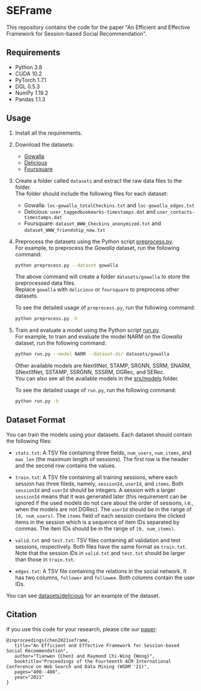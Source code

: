 # SEFrame
This repository contains the code for the paper "An Efficient and Effective Framework for Session-based Social Recommendation".

## Requirements
- Python 3.8
- CUDA 10.2
- PyTorch 1.7.1
- DGL 0.5.3
- NumPy 1.19.2
- Pandas 1.1.3

## Usage
1. Install all the requirements.

2. Download the datasets:
   - [Gowalla](https://snap.stanford.edu/data/loc-gowalla.html)
   - [Delicious](https://grouplens.org/datasets/hetrec-2011/)
   - [Foursquare](https://sites.google.com/site/yangdingqi/home/foursquare-dataset)

3. Create a folder called `datasets` and extract the raw data files to the folder.  
   The folder should include the following files for each dataset:
   - Gowalla: `loc-gowalla_totalCheckins.txt` and `loc-gowalla_edges.txt`
   - Delicious: `user_taggedbookmarks-timestamps.dat` and `user_contacts-timestamps.dat`
   - Foursquare: `dataset_WWW_Checkins_anonymized.txt` and `dataset_WWW_friendship_new.txt`

4. Preprocess the datasets using the Python script [preprocess.py](preprocess.py).  
   For example, to preprocess the *Gowalla* dataset, run the following command:
   ```bash
   python preprocess.py --dataset gowalla
   ```
   The above command will create a folder `datasets/gowalla` to store the preprocessed data files.  
   Replace `gowalla` with `delicious` or `foursquare` to preprocess other datasets.

   To see the detailed usage of `preprocess.py`, run the following command:
   ```bash
   python preprocess.py -h
   ```

5. Train and evaluate a model using the Python script [run.py](run.py).  
   For example, to train and evaluate the model NARM on the *Gowalla* dataset, run the following command:
   ```bash
   python run.py --model NARM --dataset-dir datasets/gowalla
   ```
   Other available models are NextItNet, STAMP, SRGNN, SSRM, SNARM, SNextItNet, SSTAMP, SSRGNN, SSSRM, DGRec, and SERec.  
   You can also see all the available models in the [srs/models](srs/models) folder.

   To see the detailed usage of `run.py`, run the following command:
   ```bash
   python run.py -h
   ```

## Dataset Format
You can train the models using your datasets. Each dataset should contain the following files:

- `stats.txt`: A TSV file containing three fields, `num_users`, `num_items`, and `max_len` (the maximum length of sessions). The first row is the header and the second row contains the values.

- `train.txt`: A TSV file containing all training sessions, where each session has three fileds, namely, `sessionId`, `userId`, and `items`. Both `sessionId` and `userId` should be integers. A session with a larger `sessionId` means that it was generated later (this requirement can be ignored if the used models do not care about the order of sessions, i.e., when the models are not DGRec). The `userId` should be in the range of `[0, num_users)`. The `items` field of each session contains the clicked items in the session which is a sequence of item IDs separated by commas. The item IDs should be in the range of `[0, num_items)`.

- `valid.txt` and `test.txt`: TSV files containing all validation and test sessions, respectively. Both files have the same format as `train.txt`. Note that the session IDs in `valid.txt` and `test.txt` should be larger than those in `train.txt`.

- `edges.txt`: A TSV file containing the relations in the social network. It has two columns, `follower` and `followee`. Both columns contain the user IDs.

You can see [datasets/delicious](datasets/delicious) for an example of the dataset.

## Citation
If you use this code for your research, please cite our [paper](http://home.cse.ust.hk/~raywong/paper/wsdm21-SEFrame.pdf):
```
@inproceedings{chen2021seframe,
   title="An Efficient and Effective Framework for Session-based Social Recommendation",
   author="Tianwen {Chen} and Raymond Chi-Wing {Wong}",
   booktitle="Proceedings of the Fourteenth ACM International Conference on Web Search and Data Mining (WSDM '21)",
   pages="400--408",
   year="2021"
}
```
